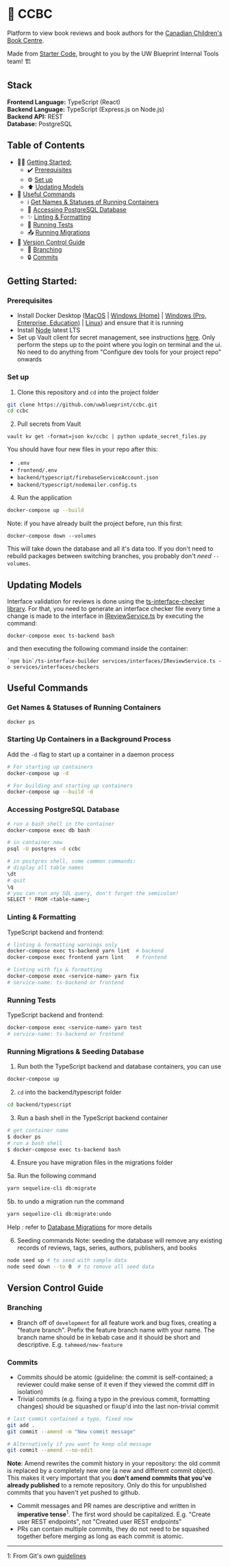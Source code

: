 # :book: CCBC

Platform to view book reviews and book authors for the [Canadian Children's Book Centre](https://bookcentre.ca/). 



Made from [Starter Code](https://uwblueprint.github.io/starter-code-v2), brought to you by the UW Blueprint Internal Tools team! 🏗️


## Stack
**Frontend Language:** TypeScript (React)<br>
**Backend Language:** TypeScript (Express.js on Node.js)<br>
**Backend API:** REST<br>
**Database:** PostgreSQL<br>

## Table of Contents
* 👨‍💻 [Getting Started:](#getting-started)
  * ✔️ [Prerequisites](#prerequisites)
  * ⚙️ [Set up](#set-up)
  * ⬆️ [Updating Models](#updating-models)
* 🧰 [Useful Commands](#useful-commands)
  * ℹ️ [Get Names & Statuses of Running Containers](#get-names--statuses-of-running-containers)
  * 💽 [Accessing PostgreSQL Database](#accessing-postgresql-database)
  * ✨ [Linting & Formatting](#linting--formatting)
  * 🧪 [Running Tests](#running-tests)
  * :outbox_tray: [Running Migrations](#running-migrations--seeding-database)
* 🌳 [Version Control Guide](#version-control-guide)
  * 🌿 [Branching](#branching)
  * 🔒 [Commits](#commits)


## Getting Started:

### Prerequisites

* Install Docker Desktop ([MacOS](https://docs.docker.com/docker-for-mac/install/) | [Windows (Home)](https://docs.docker.com/docker-for-windows/install-windows-home/) | [Windows (Pro, Enterprise, Education)](https://docs.docker.com/docker-for-windows/install/) | [Linux](https://docs.docker.com/engine/install/#server)) and ensure that it is running
* Install [Node](https://nodejs.org/en/) latest LTS
* Set up Vault client for secret management, see instructions [here](https://www.notion.so/uwblueprintexecs/Secret-Management-2d5b59ef0987415e93ec951ce05bf03e). Only perform the steps up to the point where you login on terminal and the ui. No need to do anything from "Configure dev tools for your project repo" onwards


### Set up

1. Clone this repository and `cd` into the project folder
```bash
git clone https://github.com/uwblueprint/ccbc.git
cd ccbc
```
2. Pull secrets from Vault
```
vault kv get -format=json kv/ccbc | python update_secret_files.py
```

You should have four new files in your repo after this:

- `.env`
- `frontend/.env`
- `backend/typescript/firebaseServiceAccount.json`
- `backend/typescript/nodemailer.config.ts`

4. Run the application

```bash
docker-compose up --build
```

Note: if you have already built the project before, run this first:

```
docker-compose down --volumes
```

This will take down the database and all it's data too.
If you don't need to rebuild packages between switching branches, you probably don't _need_ `--volumes`.

## Updating Models
Interface validation for reviews is done using the [ts-interface-checker library](https://github.com/gristlabs/ts-interface-checker). For that, you need to generate an interface checker file every time a change is made to the interface in [IReviewService.ts](https://github.com/uwblueprint/ccbc/blob/development/backend/typescript/services/interfaces/IReviewService.ts) by executing the command:
```
docker-compose exec ts-backend bash
```

and then executing the following command inside the container:
```
`npm bin`/ts-interface-builder services/interfaces/IReviewService.ts -o services/interfaces/checkers
```

## Useful Commands

### Get Names & Statuses of Running Containers
```bash
docker ps
```

### Starting Up Containers in a Background Process
Add the `-d` flag to start up a container in a daemon process
```bash
# For starting up containers
docker-compose up -d

# For building and starting up containers
docker-compose up --build -d
```

### Accessing PostgreSQL Database

```bash
# run a bash shell in the container
docker-compose exec db bash

# in container now
psql -U postgres -d ccbc

# in postgres shell, some common commands:
# display all table names
\dt
# quit
\q
# you can run any SQL query, don't forget the semicolon!
SELECT * FROM <table-name>;
```

### Linting & Formatting

TypeScript backend and frontend:
```bash
# linting & formatting warnings only
docker-compose exec ts-backend yarn lint  # backend
docker-compose exec frontend yarn lint    # frontend

# linting with fix & formatting
docker-compose exec <service-name> yarn fix
# service-name: ts-backend or frontend
```

### Running Tests

TypeScript backend and frontend:
```bash
docker-compose exec <service-name> yarn test
# service-name: ts-backend or frontend
```

### Running Migrations & Seeding Database

1. Run both the TypeScript backend and database containers, you can use 
```bash
docker-compose up
```
2. `cd` into the backend/typescript folder
```bash
cd backend/typescript
```

3. Run a bash shell in the TypeScript backend container
```bash
# get container name
$ docker ps
# run a bash shell
$ docker-compose exec ts-backend bash  
```

4. Ensure you have migration files in the migrations folder

5a. Run the following command
```bash
yarn sequelize-cli db:migrate
```
5b. to undo a migration run the command 
```bash
yarn sequelize-cli db:migrate:undo
```
Help : refer to [Database Migrations](https://www.notion.so/uwblueprintexecs/Database-Migrations-18dd52dd13e648e6a472a0c74762d884) for more details

6. Seeding commands
Note: seeding the database will remove any existing records of reviews, tags, series, authors, publishers, and books
``` bash
node seed up # to seed with sample data
node seed down --to 0  # to remove all seed data
```


## Version Control Guide

### Branching
* Branch off of `development` for all feature work and bug fixes, creating a "feature branch". Prefix the feature branch name with your name. The branch name should be in kebab case and it should be short and descriptive. E.g. `tahmeed/new-feature`

### Commits
* Commits should be atomic (guideline: the commit is self-contained; a reviewer could make sense of it even if they viewed the commit diff in isolation)
* Trivial commits (e.g. fixing a typo in the previous commit, formatting changes) should be squashed or fixup'd into the last non-trivial commit

```bash
# last commit contained a typo, fixed now
git add .
git commit --amend -m "New commit message"

# Alternatively if you want to keep old message
git commit --amend --no-edit
```
**Note**: Amend rewrites the commit history in your repository: the old commit is replaced by a completely new one (a new and different commit object). This makes it very important that you **don't amend commits that you've already published** to a remote repository. Only do this for unpublished commits that you haven't yet pushed to github.

* Commit messages and PR names are descriptive and written in **imperative tense**<sup>1</sup>. The first word should be capitalized. E.g. "Create user REST endpoints", not "Created user REST endpoints"
* PRs can contain multiple commits, they do not need to be squashed together before merging as long as each commit is atomic.

---

1: From Git's own [guidelines](https://github.com/git/git/blob/311531c9de557d25ac087c1637818bd2aad6eb3a/Documentation/SubmittingPatches#L139-L145)
